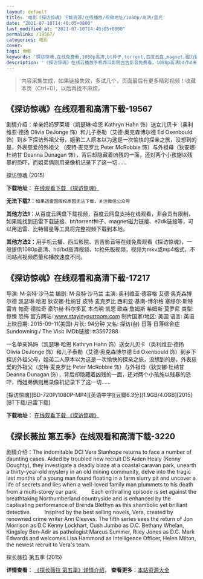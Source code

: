 ```yaml
---
layout: default
title: '电影《探访惊魂》下载资源/在线播放/视频地址/1080p/高清/蓝光'
date: "2021-07-10T14:40:05+0800"
last_modified_at: "2021-07-10T14:40:05+0800"
permalink: /19567/
categories: 电影
cover:
tags: 电影
keywords: '探访惊魂,在线免费看,1080p高清,bt种子,torrent,百度云盘,magnet,磁力链,迅雷下载资源'
description: '《探访惊魂》在线云播放手机西瓜影院吉吉影音免费看，1080p高清bd/hd未删减完整版和tc抢先枪版，mkv/mp4格式，附带bt/torrent种子、magnet/磁力链、百度云盘、网盘资源迅雷下载链接'
---
```


>内容采集生成，如果链接失效，多试几个，页面最后有更多精彩视频！收藏本页（Ctrl+D)，以后再找不麻烦。


## 《探访惊魂》在线观看和高清下载-19567

剧情介绍：单亲妈妈罗莱塔（凯瑟琳·哈恩 Kathryn Hahn 饰）送女儿贝卡（奥利维亚·德扬 Olivia DeJonge 饰）和儿子泰勒（艾德·奥克森博尔德 Ed Oxenbould 饰）到乡下探访外祖父母，姐弟二人原本以为这是一次愉快的探亲之旅，没想到的是，外表慈爱的外祖父 （皮特·麦克罗比 Peter McRobbie 饰）与外祖母（狄安娜·杜纳甘 Deanna Dunagan 饰），背后却隐藏着凶残的一面，还对两个小孩施以残暴的恐吓，而姐弟俩则用录像机记录下了这一切……


探访惊魂 (2015)

**下载地址**： [在线观看下载 《探访惊魂》](https://www.btbtdy.me/btdy/dy754.html) 


**无法下载?**：`如果迅雷因版权原因无法下载，关注微信公众号 `

**其他方法1**：从百度云网盘下载视频，百度云网盘支持在线观看，非会员有限制，如果能找到迅雷下载链接、bt/torrent种子、magnet磁力链接、e2dk链接等，可以用迅雷、比特彗星等工具将完整视频下载到本地。

**其他方法2**：用手机云播、西瓜影院、吉吉影音等在线免费观看《探访惊魂》，一般提供1080p高清、hd/bd高清视频、tc抢先版视频，视频为mkv或mp4格式，不同站点视频质量和播放速度不同。


## 《探访惊魂》在线观看和高清下载-17217

导演: M·奈特·沙马兰 编剧: M·奈特·沙马兰 主演: 奥利维亚·德容格 艾德·奥克森博尔德 凯瑟琳·哈恩 狄安娜·杜纳甘 皮特·麦克罗比 西莉亚·基南-博尔格 塞缪尔·斯特雷肯 帕奇·德拉奇 豪尔赫·科尔多瓦 本杰明·凯恩 欧森·詹姆斯 希姆斯·莫罗尼 类型: 惊悚 恐怖 官方网站: www.stayinyourroom.com 制片国家/地区: 美国 语言: 英语 上映日期: 2015-09-11(美国) 片长: 94分钟 又名: 探访(台) 日落 日落综合症 Sundowning / The Visit IMDb链接: tt3567288

一名单亲妈妈（凯瑟琳·哈恩 Kathryn Hahn 饰）送女儿贝卡（奥利维亚·德扬 Olivia DeJonge 饰）和儿子泰勒（艾德·奥克森博尔德 Ed Oxenbould 饰）到乡下探访外祖父母，姐弟二人原本以为这是一次愉快的探亲之旅，没想到的是，外表慈爱的外祖父（皮特·麦克罗比 Peter McRobbie 饰）与外祖母（狄安娜·杜纳甘 Deanna Dunagan 饰），背后却隐藏着凶残的一面，还对两个小孩施以残暴的恐吓，而姐弟俩则用录像机记录下了这一切……


[探访惊魂][BD-720P/1080P-MP4][英语中字][豆瓣6.3分][1.9GB/4.0GB][2015][BT下载/迅雷下载]

**下载地址**： [在线观看下载 《探访惊魂》](https://www.btdx8.com/torrent/the_visit_2015.html) 


## 《探长薇拉 第五季》在线观看和高清下载-3220

剧情介绍：The indomitable DCI Vera Stanhope returns to face a number of daunting cases. Aided by troubled new recruit DS Aiden Healy (Kenny Doughty), they investigate a deadly blaze at a coastal caravan park, unearth a thirty-year-old mystery in an old mining community, delve into the tragic last months of a young man found floating in a farm slurry pit and uncover a life of secrets and lies when a well-loved family man plummets to his death from a multi-storey car park.  　　Each enthralling episode is set against the breathtaking Northumberland countryside and is enhanced by the captivating performance of Brenda Blethyn as this shambolic yet brilliant detective.  　　Inspired by the best selling novels, Vera, created by renowned crime writer Ann Cleeves. The fifth series sees the return of Jon Morrison as D.C Kenny Lockhart, Cush Jumbo as D.C. Bethany Whelan, Kingsley Ben-Adir as pathologist Marcus Summer, Riley Jones as D.C. Mark Edwards and welcomes Lisa Hammond as Intelligence Officer, Helen Milton, the newest recruit to Vera's team.


探长薇拉 第五季 (2015)

**详情查看**： [《探长薇拉 第五季》详情介绍](/movie/3220/)， **查看更多**：[本站资源大全](/movie/t/all/)

